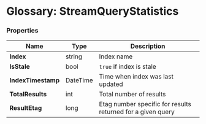 # Glossary: StreamQueryStatistics

### Properties

| Name | Type | Description |
| ------------- | ------------- | ----- |
| **Index** | string | Index name |
| **IsStale** | bool | `true` if index is stale |
| **IndexTimestamp** | DateTime | Time when index was last updated |
| **TotalResults** | int | Total number of results |
| **ResultEtag** | long | Etag number specific for results returned for a given query |
